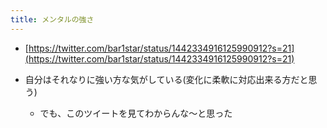 ```yaml
---
title: メンタルの強さ
---
```


* [https://twitter.com/bar1star/status/1442334916125990912?s=21](https://twitter.com/bar1star/status/1442334916125990912?s=21)

* 自分はそれなりに強い方な気がしている(変化に柔軟に対応出来る方だと思う)
  
  * でも、このツイートを見てわからんな〜と思った
